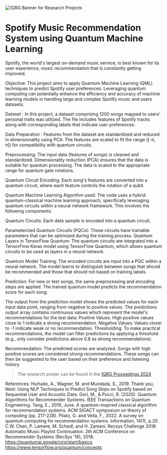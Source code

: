 ![IQRG Banner for Research Projects](../IQRG_Banner_Research_Projects_2024.png)

# Spotify Music Recommendation System using Quantum Machine Learning

Spotify, the world's largest on-demand music service, is best known for its user experience, music recommendation that is constantly getting improved.

Objective: This project aims to apply Quantum Machine Learning (QML) techniques to predict Spotify user preferences. Leveraging quantum computing can potentially enhance the efficiency and accuracy of machine learning models in handling large and complex Spotify music and users datasets.

Dataset : In this project, a dataset comprising 1200 songs mapped to users' personal traits was utilized. The file includes features of Spotify tracks along with corresponding labels that indicate user preferences.

Data Preparation : Features from the dataset are standardized and reduced in dimensionality using PCA. The features are scaled to fit the range ([-π, π]) for compatibility with quantum circuits.

Preprocessing:
The input data (features of songs) is cleaned and standardized.
Dimensionality reduction (PCA) ensures that the data is suitable for quantum processing.
The data is scaled to the appropriate range for quantum gate rotations.

Quantum Circuit Encoding:
Each song's features are converted into a quantum circuit, where each feature controls the rotation of a qubit.

Quantum Machine Learning Algorithm used:
The code uses a hybrid quantum-classical machine learning approach, specifically leveraging quantum circuits within a neural network framework. This involves the following components:

Quantum Circuits: Each data sample is encoded into a quantum circuit.

Parameterized Quantum Circuits (PQCs): These circuits have trainable parameters that can be optimized during the training process.
Quantum Layers in TensorFlow Quantum: The quantum circuits are integrated into a TensorFlow Keras model using TensorFlow Quantum, which allows quantum circuits to be used as layers in a neural network.

Quantum Model Training:
The encoded circuits are input into a PQC within a neural network.
The model learns to distinguish between songs that should be recommended and those that should not based on training labels.

Prediction:
For new or test songs, the same preprocessing and encoding steps are applied.
The trained quantum model predicts the recommendation score for each song.

The output from the prediction model shows the predicted values for each input data point, ranging from negative to positive values. The predictions output array contains continuous values which represent the model's recommendations for the test data:
Positive Values: High positive values close to 1 indicate a strong recommendation.
Negative Values: Values closer to -1 indicate weak or no recommendation.
Thresholding: To make practical recommendations, the model can filter predictions by applying a threshold (e.g., only consider predictions above 0.8 as strong recommendations).

Recommendation:
The predicted scores are analyzed.
Songs with high positive scores are considered strong recommendations.
These songs can then be suggested to the user based on their preference and listening history

> The research poster can be found in the [IQRG Proceedings 2024](https://thinkingbeyond.education/iqrg_proceedings_2024/)
> 
References:
Hurtado, A., Wagner, M. and Mundada, S., 2019. Thank you, Next: Using NLP Techniques to Predict Song Skips on Spotify based on Sequential User and Acoustic Data.
Gori, M., & Pucci, R. (2020). Quantum Algorithms for Recommender Systems. IEEE Transactions on Quantum Engineering.
Tang, E., 2019, June. A quantum-inspired classical algorithm for recommendation systems. ACM SIGACT symposium on theory of computing (pp. 217-228).
Pilato, G. and Vella, F., 2022. A survey on quantum computing for recommendation systems. Information, 14(1), p.20.
C.W. Chen, P. Lamere, M. Schedl, and H. Zamani. Recsys Challenge 2018: Automatic Music Playlist Continuation. 2th ACM Conference on Recommender Systems (RecSys ’18), 2018.
https://quantumai.google/cirq/start/basics
https://www.tensorflow.org/quantum/concepts

